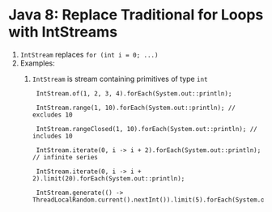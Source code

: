 # Java 8: Replace Traditional for Loops with IntStreams #
1. `IntStream` replaces `for (int i = 0; ...)`
2. Examples:
	1. `IntStream` is stream containing primitives of type `int`

			IntStream.of(1, 2, 3, 4).forEach(System.out::println);
			
			IntStream.range(1, 10).forEach(System.out::println); // excludes 10
			
			IntStream.rangeClosed(1, 10).forEach(System.out::println); // includes 10
			
			IntStream.iterate(0, i -> i + 2).forEach(System.out::println); // infinite series
			
			IntStream.iterate(0, i -> i + 2).limit(20).forEach(System.out::println);
			
			IntStream.generate(() -> ThreadLocalRandom.current().nextInt()).limit(5).forEach(System.out::println);
